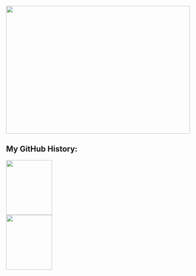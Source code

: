 <img height="350em" width="100%" align="center" src="https://cdn.githubraw.com/danevairena/danevairena/main/hello.png"></img>

<h2>My GitHub History:</h2>
<a href="https://github.com/danevairena">
  <img height="150em" width="50%" src="https://github-readme-stats.vercel.app/api?username=danevairena&show_icons=false&bg_color=c2abbc,a4839a,62465c&title_color=fff&text_color=fff" />
  <img height="150em" width="50%" src="https://github-readme-stats.vercel.app/api/top-langs/?username=danevairena&bg_color=c2abbc,a4839a,62465c&title_color=fff&text_color=fff&layout=compact" />
</a>

